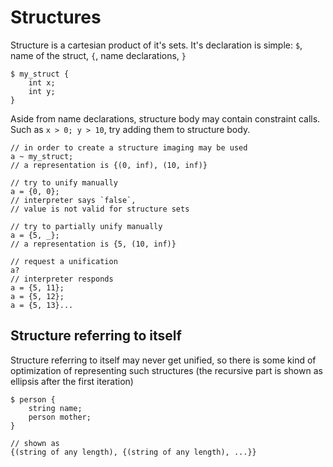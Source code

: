 # Structures

Structure is a cartesian product of it's sets. It's declaration is simple: `$`, name of the struct, `{`, name declarations, `}`

```laurelang
$ my_struct {
    int x;
    int y;
}
```

Aside from name declarations, structure body may contain constraint calls.  
Such as `x > 0; y > 10`, try adding them to structure body.

```laurelang
// in order to create a structure imaging may be used
a ~ my_struct;
// a representation is {(0, inf), (10, inf)}

// try to unify manually
a = {0, 0};
// interpreter says `false`, 
// value is not valid for structure sets

// try to partially unify manually
a = {5, _};
// a representation is {5, (10, inf)}

// request a unification
a?
// interpreter responds
a = {5, 11};
a = {5, 12};
a = {5, 13}...
```

## Structure referring to itself

Structure referring to itself may never get unified, so there is some kind of optimization of representing such structures (the recursive part is shown as ellipsis after the first iteration)

```laurelang
$ person {
    string name;
    person mother;
}

// shown as
{(string of any length), {(string of any length), ...}}
```